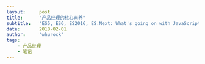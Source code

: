 ```yaml
---
layout:     post
title:      "产品经理的核心素养"
subtitle:   "ES5, ES6, ES2016, ES.Next: What's going on with JavaScript versioning?"
date:       2018-02-01
author:     "whurock"
tags:
    - 产品经理
    - 笔记
---
```

